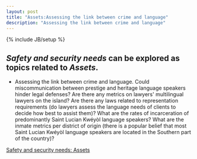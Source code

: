 ```yaml
---
layout: post
title: "Assets:Assessing the link between crime and language"
description: "Assessing the link between crime and language"
---
```

{% include JB/setup %}


## __*Safety and security needs*__ can be explored as topics related to __*Assets*__.

+ Assessing the link between crime and language. Could miscommunication between prestige and heritage language speakers hinder legal defenses? Are there any metrics on lawyers' multilingual lawyers on the island? Are there any laws related to representation requirements (do lawyers assess the language needs of clients to decide how best to assist them)? What are the rates of incarceration of predominantly Saint Lucian Kwéyòl language speakers? What are the inmate metrics per district of origin (there is a popular belief that most Saint Lucian Kwéyòl language speakers are located in the Southern part of the country)?
 
[Safety and security needs: Assets](https://llord1.github.io/2020/07/08/Assets)
